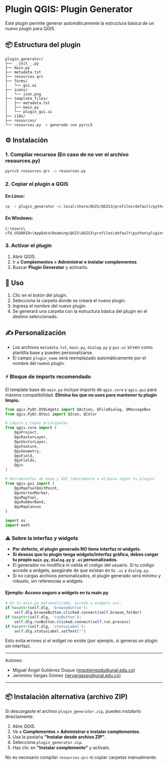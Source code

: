 # Plugin QGIS: Plugin Generator

Este plugin permite generar automáticamente la estructura básica de un nuevo plugin para QGIS.

## 📦 Estructura del plugin

```
plugin_generator/
├── __init__.py
├── main.py
├── metadata.txt
├── resources.qrc
├── forms/
│   └── gui.ui
├── icons/
│   └── icon.png
├── template_files/
│   ├── metadata.txt
│   ├── main.py
│   └── plugin_gui.ui
├── i18n/
├── resources/
└── resources.py  ← generado con pyrcc5
```

## ⚙️ Instalación

### 1. Compilar recursos (En caso de no ver el archivo resources.py)

```bash
pyrcc5 resources.qrc -o resources.py
```

### 2. Copiar el plugin a QGIS

#### En Linux:
```bash
cp -r plugin_generator ~/.local/share/QGIS/QGIS3/profiles/default/python/plugins/
```

#### En Windows:
```
C:\Users\<TU_USUARIO>\AppData\Roaming\QGIS\QGIS3\profiles\default\python\plugins\
```

### 3. Activar el plugin

1. Abrir QGIS.
2. Ir a **Complementos > Administrar e instalar complementos**.
3. Buscar **Plugin Generator** y activarlo.

## 🚀 Uso

1. Clic en el botón del plugin.
2. Selecciona la carpeta donde se creará el nuevo plugin.
3. Ingresa el nombre del nuevo plugin.
4. Se generará una carpeta con la estructura básica del plugin en el destino seleccionado.

## ✍️ Personalización

- Los archivos `metadata.txt`, `main.py`, `dialog.py` y `gui.ui` sirven como plantilla base y pueden personalizarse.
- El campo `plugin_name` será reemplazado automáticamente por el nombre del nuevo plugin.

### ⚡️ Bloque de imports recomendado

El template base de `main.py` incluye imports de `qgis.core` y `qgis.gui` para máxima compatibilidad. **Elimina los que no uses para mantener tu plugin limpio.**

```python
from qgis.PyQt.QtWidgets import QAction, QFileDialog, QMessageBox
from qgis.PyQt.QtGui import QIcon, QColor

# Lógica y capas principales
from qgis.core import (
    QgsProject,
    QgsRasterLayer,
    QgsVectorLayer,
    QgsFeature,
    QgsGeometry,
    QgsField,
    QgsFields,
    Qgis
)

# Herramientas de mapa y GUI (descomenta o elimina según tu plugin)
from qgis.gui import (
    QgsMapToolEmitPoint,
    QgsVertexMarker,
    QgsMapTool,
    QgsRubberBand,
    QgsMapCanvas
)

import os
import math
```

### ⚠️ Sobre la interfaz y widgets

- **Por defecto, el plugin generado NO tiene interfaz ni widgets.**
- **Si deseas que tu plugin tenga widgets/interfaz gráfica, debes cargar tu propio `main.py`, `dialog.py` y `.ui` personalizados.**
- El generador no modifica ni valida el código del usuario. Si tu código accede a widgets, asegúrate de que existan en tu `.ui` y `dialog.py`.
- Si no cargas archivos personalizados, el plugin generado será mínimo y robusto, sin referencias a widgets.

#### Ejemplo: Acceso seguro a widgets en tu main.py

```python
# En tu main.py personalizado, accede a widgets así:
if hasattr(self.dlg, 'browseButton'):
    self.dlg.browseButton.clicked.connect(self.browse_folder)
if hasattr(self.dlg, 'runButton'):
    self.dlg.runButton.clicked.connect(self.run_process)
if hasattr(self.dlg, 'statusLabel'):
    self.dlg.statusLabel.setText("")
```

Esto evita errores si el widget no existe (por ejemplo, si generas un plugin sin interfaz).

---

Autores:  
- Miguel Ángel Gutiérrez Duque (mgutierrezdu@unal.edu.co)  
- Jerónimo Vargas Gómez (jervargasgo@unal.edu.co)

---

## 📦 Instalación alternativa (archivo ZIP)

Si descargaste el archivo `plugin_generator.zip`, puedes instalarlo directamente:

1. Abre QGIS.
2. Ve a **Complementos > Administrar e instalar complementos**.
3. Usa la pestaña **"Instalar desde archivo ZIP"**.
4. Selecciona `plugin_generator.zip`.
5. Haz clic en **"Instalar complemento"** y actívalo.

No es necesario compilar `resources.qrc` ni copiar carpetas manualmente.
